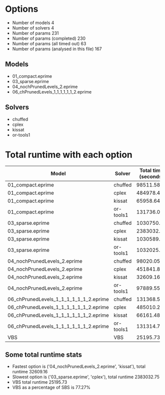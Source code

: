 

# Options


- Number of models 4
- Number of solvers 4
- Number of params 231
- Number of params (completed) 230
- Number of params (all timed out) 63
- Number of params (analysed in this file) 167


## Models


 - 01_compact.eprime
 - 03_sparse.eprime
 - 04_nochPrunedLevels_2.eprime
 - 06_chPrunedLevels_1_1_1_1_1_1_2.eprime


## Solvers


 - chuffed
 - cplex
 - kissat
 - or-tools1


# Total runtime with each option


 | Model | Solver | Total time (seconds) | 
 | -- | -- | -- | 
 | 01_compact.eprime | chuffed | 98511.58 | 
 | 01_compact.eprime | cplex | 484978.44 | 
 | 01_compact.eprime | kissat | 65958.64 | 
 | 01_compact.eprime | or-tools1 | 131736.01 | 
 | 03_sparse.eprime | chuffed | 1030750.98 | 
 | 03_sparse.eprime | cplex | 2383032.75 | 
 | 03_sparse.eprime | kissat | 1030589.77 | 
 | 03_sparse.eprime | or-tools1 | 1032025.79 | 
 | 04_nochPrunedLevels_2.eprime | chuffed | 98020.05 | 
 | 04_nochPrunedLevels_2.eprime | cplex | 451841.88 | 
 | 04_nochPrunedLevels_2.eprime | kissat | 32609.16 | 
 | 04_nochPrunedLevels_2.eprime | or-tools1 | 97889.55 | 
 | 06_chPrunedLevels_1_1_1_1_1_1_2.eprime | chuffed | 131368.55 | 
 | 06_chPrunedLevels_1_1_1_1_1_1_2.eprime | cplex | 485010.20 | 
 | 06_chPrunedLevels_1_1_1_1_1_1_2.eprime | kissat | 66161.48 | 
 | 06_chPrunedLevels_1_1_1_1_1_1_2.eprime | or-tools1 | 131314.71 | 
 | VBS | VBS | 25195.73 | 


## Some total runtime stats


 - Fastest option is ('04_nochPrunedLevels_2.eprime', 'kissat'), total runtime 32609.16
 - Slowest option is ('03_sparse.eprime', 'cplex'), total runtime 2383032.75
 - VBS total runtime 25195.73
 - VBS as a percentage of SBS is 77.27%
